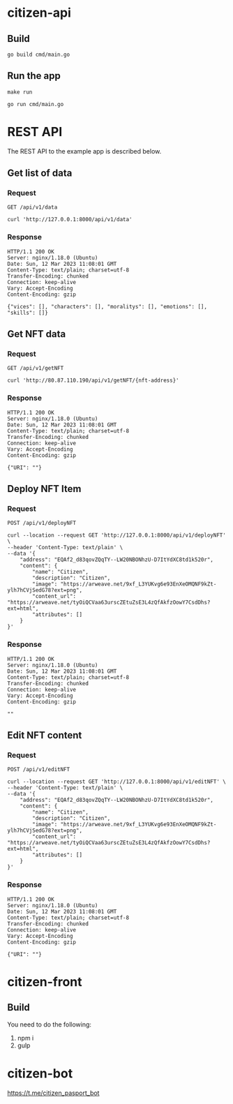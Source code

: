 # citizen-api

## Build

    go build cmd/main.go

## Run the app

    make run

    go run cmd/main.go

# REST API

The REST API to the example app is described below.

## Get list of data

### Request

`GET /api/v1/data`

    curl 'http://127.0.0.1:8000/api/v1/data'

### Response
    HTTP/1.1 200 OK
    Server: nginx/1.18.0 (Ubuntu)
    Date: Sun, 12 Mar 2023 11:08:01 GMT
    Content-Type: text/plain; charset=utf-8
    Transfer-Encoding: chunked
    Connection: keep-alive
    Vary: Accept-Encoding
    Content-Encoding: gzip

    {"vices": [], "characters": [], "moralitys": [], "emotions": [], "skills": []}



## Get NFT data

### Request

`GET /api/v1/getNFT`

    curl 'http://80.87.110.190/api/v1/getNFT/{nft-address}'

### Response
    HTTP/1.1 200 OK
    Server: nginx/1.18.0 (Ubuntu)
    Date: Sun, 12 Mar 2023 11:08:01 GMT
    Content-Type: text/plain; charset=utf-8
    Transfer-Encoding: chunked
    Connection: keep-alive
    Vary: Accept-Encoding
    Content-Encoding: gzip

    {"URI": ""}


## Deploy NFT Item

### Request

`POST /api/v1/deployNFT`

    curl --location --request GET 'http://127.0.0.1:8000/api/v1/deployNFT' \
    --header 'Content-Type: text/plain' \
    --data '{
        "address": "EQAf2_d83qovZQqTY--LW20NBONhzU-D7ItYdXC8td1k520r",
        "content": {
            "name": "Citizen",
            "description": "Citizen",
            "image": "https://arweave.net/9xf_L3YUKvg6e93EnXeOMQNF9kZt-ylh7hCVjSedG78?ext=png",
            "content_url": "https://arweave.net/tyOiQCVaa63urscZEtuZsE3L4zQfAkfzOowY7CsdDhs?ext=html",
            "attributes": []
        }
    }'

### Response
    HTTP/1.1 200 OK
    Server: nginx/1.18.0 (Ubuntu)
    Date: Sun, 12 Mar 2023 11:08:01 GMT
    Content-Type: text/plain; charset=utf-8
    Transfer-Encoding: chunked
    Connection: keep-alive
    Vary: Accept-Encoding
    Content-Encoding: gzip

    ""


## Edit NFT content

### Request

`POST /api/v1/editNFT`

    curl --location --request GET 'http://127.0.0.1:8000/api/v1/editNFT' \
    --header 'Content-Type: text/plain' \
    --data '{
        "address": "EQAf2_d83qovZQqTY--LW20NBONhzU-D7ItYdXC8td1k520r",
        "content": {
            "name": "Citizen",
            "description": "Citizen",
            "image": "https://arweave.net/9xf_L3YUKvg6e93EnXeOMQNF9kZt-ylh7hCVjSedG78?ext=png",
            "content_url": "https://arweave.net/tyOiQCVaa63urscZEtuZsE3L4zQfAkfzOowY7CsdDhs?ext=html",
            "attributes": []
        }
    }'

### Response
    HTTP/1.1 200 OK
    Server: nginx/1.18.0 (Ubuntu)
    Date: Sun, 12 Mar 2023 11:08:01 GMT
    Content-Type: text/plain; charset=utf-8
    Transfer-Encoding: chunked
    Connection: keep-alive
    Vary: Accept-Encoding
    Content-Encoding: gzip

    {"URI": ""}


# citizen-front
## Build
You need to do the following:
1. npm i
2. gulp


# citizen-bot
https://t.me/citizen_pasport_bot